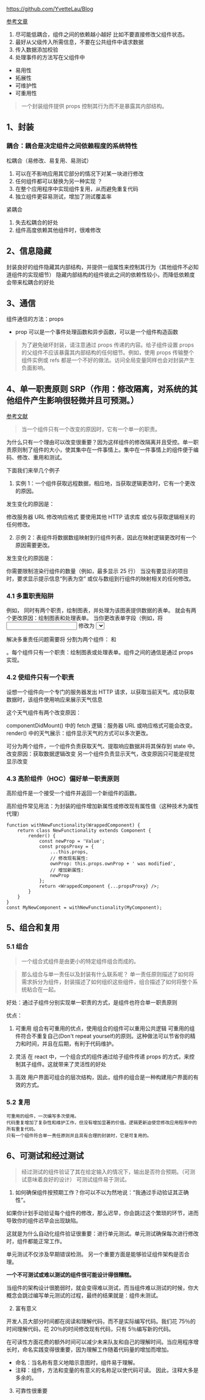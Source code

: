 https://github.com/YvetteLau/Blog

[参考文章](https://segmentfault.com/a/1190000020040994)

1. 尽可能低耦合，组件之间的依赖越小越好
   比如不要直接修改父组件状态。
2. 最好从父级传入所需信息，不要在公共组件中请求数据
3. 传入数据添加校验
4. 处理事件的方法写在父组件中

- 易用性
- 拓展性
- 可维护性
- 可重用性

> 一个封装组件提供 props 控制其行为而不是暴露其内部结构。

## 1、封装

### 耦合：耦合是决定组件之间依赖程度的系统特性

松耦合（易修改、易复用、易测试）

1.  可以在不影响应用其它部分的情况下对某一块进行修改
2.  任何组件都可以替换为另一种实现 ？
3.  在整个应用程序中实现组件复用，从而避免重复代码
4.  独立组件更容易测试，增加了测试覆盖率

紧耦合

1. 失去松耦合的好处
2. 组件高度依赖其他组件时，很难修改

## 2、信息隐藏

封装良好的组件隐藏其内部结构，并提供一组属性来控制其行为（其他组件不必知道组件的实现细节）
隐藏内部结构的组件彼此之间的依赖性较小，而降低依赖度会带来松耦合的好处

## 3、通信

组件通信的方法：props

- prop 可以是一个事件处理函数和异步函数，可以是一个组件构造函数

> 为了避免破坏封装，请注意通过 props 传递的内容。给子组件设置 props 的父组件不应该暴露其内部结构的任何细节。例如，使用 props 传输整个组件实例或 refs 都是一个不好的做法。访问全局变量同样也会对封装产生负面影响。

## 4、单一职责原则 SRP（作用：修改隔离，对系统的其他组件产生影响很轻微并且可预测。）

[参考文献](https://segmentfault.com/a/1190000020004840)

> 当一个组件只有一个改变的原因时，它有一个单一的职责。

为什么只有一个理由可以改变很重要？因为这样组件的修改隔离并且受控。单一职责原则制了组件的大小，使其集中在一件事情上。集中在一件事情上的组件便于编码、修改、重用和测试。

下面我们来举几个例子

1. 实例 1：一个组件获取远程数据，相应地，当获取逻辑更改时，它有一个更改的原因。

发生变化的原因是：

修改服务器 URL
修改响应格式
要使用其他 HTTP 请求库
或仅与获取逻辑相关的任何修改。

2. 示例 2：表组件将数据数组映射到行组件列表，因此在映射逻辑更改时有一个原因需要更改。

发生变化的原因是：

你需要限制渲染行组件的数量（例如，最多显示 25 行）
当没有要显示的项目时，要求显示提示信息“列表为空”
或仅与数组到行组件的映射相关的任何修改。

### 4.1 多重职责陷阱

例如，<ChartAndForm> 同时有两个职责，绘制图表，并处理为该图表提供数据的表单。<ChartandForm> 就会有两个更改原因：绘制图表和处理表单。
当你更改表单字段（例如，将 <input> 修改为 <select> 时，你无意中中断图表的渲染。此外，图表实现是不可重用的，因为它与表单细节耦合在一起。

解决多重责任问题需要将 <ChartAndForm> 分割为两个组件：<Chart> 和<Form>。每个组件只有一个职责：绘制图表或处理表单。组件之间的通信是通过 props 实现。

### 4.2 使组件只有一个职责

设想一个组件向一个专门的服务器发出 HTTP 请求，以获取当前天气。成功获取数据时，该组件使用响应来展示天气信息

这个天气组件有两个改变原因：

componentDidMount() 中的 fetch 逻辑：服务器 URL 或响应格式可能会改变。
render() 中的天气展示：组件显示天气的方式可以多次更改。

可分为两个组件，一个组件负责获取天气、提取响应数据并将其保存到 state 中。改变原因：获取数据逻辑改变
另一个组件负责显示天气，改变原因只可能是视觉显示改变

### 4.3 高阶组件（HOC）偏好单一职责原则

高阶组件是一个接受一个组件并返回一个新组件的函数。

高阶组件常见用法：为封装的组件增加新属性或修改现有属性值（这种技术为属性代理）

```
function withNewFunctionality(WrappedComponent) {
    return class NewFunctionality extends Component {
        render() {
            const newProp = 'Value';
            const propsProxy = {
                ...this.props,
                // 修改现有属性:
                ownProp: this.props.ownProp + ' was modified',
                // 增加新属性:
                newProp
            };
            return <WrappedComponent {...propsProxy} />;
        }
    }
}
const MyNewComponent = withNewFunctionality(MyComponent);
```

## 5、组合和复用

### 5.1 组合

> 一个组合式组件是由更小的特定组件组合而成的。

> 那么组合与单一责任以及封装有什么联系呢？
> 单一责任原则描述了如何将需求拆分为组件，封装描述了如何组织这些组件，组合描述了如何将整个系统粘合在一起。

好处：通过子组件分别实现单一职责的方式，是组件也符合单一职责原则

优点：

1.  可重用
    组合有可重用的优点，使用组合的组件可以重用公共逻辑
    可重用的组件符合不重复自己(Don't repeat yourself)的原则。这种做法可以节省你的精力和时间，并且在后期，有利于代码维护。

2.  灵活
    在 react 中，一个组合式的组件通过给子组件传递 props 的方式，来控制其子组件。这就带来了灵活性的好处

3.  高效
    用户界面可组合的层次结构，因此，组件的组合是一种构建用户界面的有效的方式。

### 5.2 复用

    可重用的组件，一次编写多次使用。
    代码重复增加了复杂性和维护工作，但没有增加显著的价值。逻辑更新迫使您修改应用程序中的所有重复代码。
    只有一个组件符合单一责任原则并且具有合理的封装时，它是可复用的。

## 6、可测试和经过测试

> 经过测试的组件验证了其在给定输入的情况下，输出是否符合预期。（可测试意味着良好的设计）
> 可测试组件易于测试。

1. 如何确保组件按预期工作？你可以不以为然地说：“我通过手动验证其正确性”。

如果你计划手动验证每个组件的修改，那么迟早，你会跳过这个繁琐的环节，进而导致你的组件迟早会出现缺陷。

这就是为什么自动化组件验证很重要：进行单元测试。单元测试确保每次进行修改时，组件都能正常工作。

单元测试不仅涉及早期错误检测。 另一个重要方面是能够验证组件架构是否合理。

**一个不可测试或难以测试的组件很可能设计得很糟糕。**

当组件的架构设计很脆弱时，就会变得难以测试，而当组件难以测试的时候，你大概念会跳过编写单元测试的过程，最终的结果就是：组件未测试。

2. 富有意义

开发人员大部分时间都在阅读和理解代码，而不是实际编写代码。我们花 75％的时间理解代码，花 20％的时间修改现有代码，只有 5％编写新的代码。

在可读性方面花费的额外时间可以减少未来队友和自己的理解时间。当应用程序增长时，命名实践变得很重要，因为理解工作随着代码量的增加而增加。

- 命名：当名称有意义地暗示意图时，组件易于理解。
- 注释：组件，方法和变量的有意义的名称足以使代码可读。 因此，注释大多是多余的。

3. 可靠性很重要
